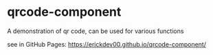 # qrcode-component
A demonstration of qr code, can be used for various functions

see in GitHub Pages: https://erickdev00.github.io/qrcode-component/
